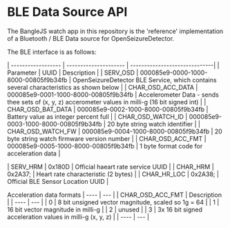BLE Data Source API
===================

The BangleJS watch app in this repository is the 'reference' implementation of a Bluetooth / BLE Data source for OpenSeizureDetector.

The BLE interface is as follows:

| ------------------ | --------------------- | ------------------------------|
| Parameter          | UUID                  | Description                   |
| SERV_OSD           | 000085e9-0000-1000-8000-00805f9b34fb | OpenSeizureDetector BLE Service, which contains several characteristics as shown below |
| CHAR_OSD_ACC_DATA  | 000085e9-0001-1000-8000-00805f9b34fb | Accelerometer Data - sends thee sets of (x, y, z) accerometer values in milli-g (16 bit signed int) |
| CHAR_OSD_BAT_DATA  | 000085e9-0002-1000-8000-00805f9b34fb | Battery value as integer percent full |
| CHAR_OSD_WATCH_ID  | 000085e9-0003-1000-8000-00805f9b34fb | 20 byte string watch identifier |
| CHAR_OSD_WATCH_FW  | 000085e9-0004-1000-8000-00805f9b34fb | 20 byte string watch firmware version number |
| CHAR_OSD_ACC_FMT   | 000085e9-0005-1000-8000-00805f9b34fb | 1 byte format code for acceleration data |

| SERV_HRM           | 0x180D                                | Official haeart rate service UUID |
| CHAR_HRM           | 0x2A37;                               | Heart rate characteristic (2 bytes) |
| CHAR_HR_LOC        | 0x2A38;                               | Official BLE Sensor Location UUID |


Acceleration data formats
| ----             | ---         |
| CHAR_OSD_ACC_FMT | Description |
| ----             | ---         |
| 0                | 8 bit unsigned vector magnitude, scaled so 1g = 64 |
| 1                | 16 bit vector magnitude in milli-g |
| 2                | unused    |
| 3                | 3x 16 bit signed acceleration values in milli-g (x, y, z) |
| ----             | ---         |




